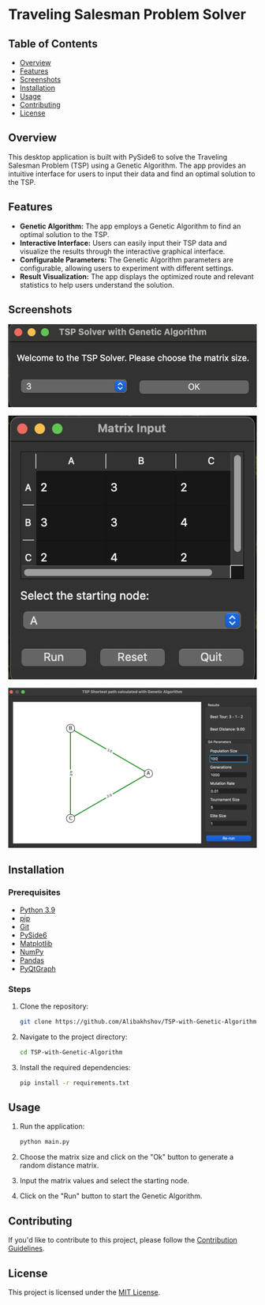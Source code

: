 # Traveling Salesman Problem Solver

## Table of Contents

- [Overview](#overview)
- [Features](#features)
- [Screenshots](#screenshots)
- [Installation](#installation)
- [Usage](#usage)
- [Contributing](#contributing)
- [License](#license)

## Overview

This desktop application is built with PySide6 to solve the Traveling Salesman Problem (TSP) using a Genetic Algorithm. The app provides an intuitive interface for users to input their data and find an optimal solution to the TSP.

## Features

- **Genetic Algorithm:** The app employs a Genetic Algorithm to find an optimal solution to the TSP.
- **Interactive Interface:** Users can easily input their TSP data and visualize the results through the interactive graphical interface.
- **Configurable Parameters:** The Genetic Algorithm parameters are configurable, allowing users to experiment with different settings.
- **Result Visualization:** The app displays the optimized route and relevant statistics to help users understand the solution.

## Screenshots

![Screenshot 1](screenshots/1.png)

![Screenshot 2](screenshots/2.png)

![Screenshot 3](screenshots/3.png)


## Installation

### Prerequisites

- [Python 3.9](https://www.python.org/downloads/)
- [pip](https://pip.pypa.io/en/stable/installing/)
- [Git](https://git-scm.com/downloads)
- [PySide6](https://pypi.org/project/PySide6/)
- [Matplotlib](https://pypi.org/project/matplotlib/)
- [NumPy](https://pypi.org/project/numpy/)
- [Pandas](https://pypi.org/project/pandas/)
- [PyQtGraph](https://pypi.org/project/pyqtgraph/)


### Steps

1. Clone the repository:

    ```bash
    git clone https://github.com/Alibakhshov/TSP-with-Genetic-Algorithm
    ```

2. Navigate to the project directory:

    ```bash
    cd TSP-with-Genetic-Algorithm
    ```

3. Install the required dependencies:

    ```bash
    pip install -r requirements.txt
    ```

## Usage

1. Run the application:

    ```bash
    python main.py
    ```
    
2. Choose the matrix size and click on the "Ok" button to generate a random distance matrix.
3. Input the matrix values and select the starting node.
4. Click on the "Run" button to start the Genetic Algorithm.


## Contributing

If you'd like to contribute to this project, please follow the [Contribution Guidelines](CONTRIBUTING.md).

## License

This project is licensed under the [MIT License](LICENSE).
